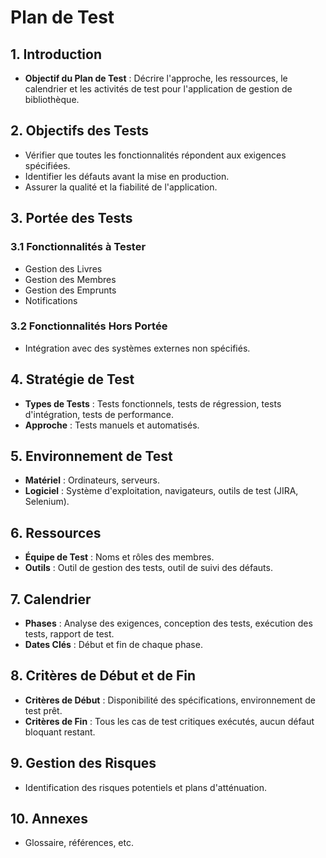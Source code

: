 # Plan de Test

## 1. Introduction
- **Objectif du Plan de Test** : Décrire l'approche, les ressources, le calendrier et les activités de test pour l'application de gestion de bibliothèque.

## 2. Objectifs des Tests
- Vérifier que toutes les fonctionnalités répondent aux exigences spécifiées.
- Identifier les défauts avant la mise en production.
- Assurer la qualité et la fiabilité de l'application.

## 3. Portée des Tests
### 3.1 Fonctionnalités à Tester
- Gestion des Livres
- Gestion des Membres
- Gestion des Emprunts
- Notifications

### 3.2 Fonctionnalités Hors Portée
- Intégration avec des systèmes externes non spécifiés.

## 4. Stratégie de Test
- **Types de Tests** : Tests fonctionnels, tests de régression, tests d'intégration, tests de performance.
- **Approche** : Tests manuels et automatisés.

## 5. Environnement de Test
- **Matériel** : Ordinateurs, serveurs.
- **Logiciel** : Système d'exploitation, navigateurs, outils de test (JIRA, Selenium).

## 6. Ressources
- **Équipe de Test** : Noms et rôles des membres.
- **Outils** : Outil de gestion des tests, outil de suivi des défauts.

## 7. Calendrier
- **Phases** : Analyse des exigences, conception des tests, exécution des tests, rapport de test.
- **Dates Clés** : Début et fin de chaque phase.

## 8. Critères de Début et de Fin
- **Critères de Début** : Disponibilité des spécifications, environnement de test prêt.
- **Critères de Fin** : Tous les cas de test critiques exécutés, aucun défaut bloquant restant.

## 9. Gestion des Risques
- Identification des risques potentiels et plans d'atténuation.

## 10. Annexes
- Glossaire, références, etc.
